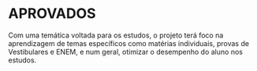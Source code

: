 # APROVADOS
Com uma temática voltada para os estudos, o projeto terá foco na aprendizagem de temas específicos como matérias individuais, provas de Vestibulares e ENEM, e num geral, otimizar o desempenho do aluno nos estudos.

